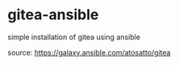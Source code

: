 # gitea-ansible
simple installation of gitea using ansible

source: https://galaxy.ansible.com/atosatto/gitea
